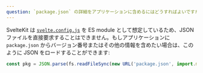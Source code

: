 ```yaml
---
question: `package.json` の詳細をアプリケーションに含めるにはどうすればよいですか？
---
```


SvelteKit は [`svelte.config.js`](/docs#configuration) を ES module として想定しているため、JSON ファイルを直接要求することはできません。もしアプリケーションに `package.json` からバージョン番号またはその他の情報を含めたい場合は、このように JSON をロードすることができます:

```js
const pkg = JSON.parse(fs.readFileSync(new URL('package.json', import.meta.url), 'utf8'));
```
